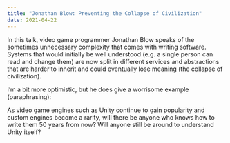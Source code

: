 ```yaml
---
title: "Jonathan Blow: Preventing the Collapse of Civilization"
date: 2021-04-22
---
```


In this talk, video game programmer Jonathan Blow speaks of the sometimes
unnecessary complexity that comes with writing software. Systems that would
initially be well understood (e.g. a single person can read and change them) are
now split in different services and abstractions that are harder to inherit and
could eventually lose meaning (the collapse of civilization).

I’m a bit more optimistic, but he does give a worrisome example (paraphrasing):

As video game engines such as Unity continue to gain popularity and custom
engines become a rarity, will there be anyone who knows how to write them 50
years from now? Will anyone still be around to understand Unity itself?
